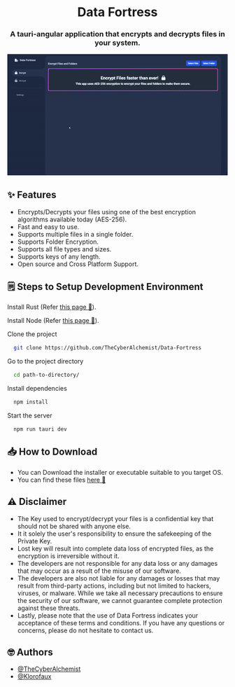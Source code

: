 <h1 align="center">Data Fortress</h1>

<h3 align="center">A tauri-angular application that encrypts and decrypts files in your system.</h3>

<p align="center">
  <img src="https://github.com/TheCyberAlchemist/Data-Fortress/blob/main/src/readme%20files/Encrypt.gif" alt="animated" />
</p>

## ✨ Features
- Encrypts/Decrypts your files using one of the best encryption algorithms available today (AES-256).
- Fast and easy to use.
- Supports multiple files in a single folder.
- Supports Folder Encryption.
- Supports all file types and sizes.
- Supports keys of any length.
- Open source and Cross Platform Support.


## 🗒️ Steps to Setup Development Environment
Install Rust (Refer [this page 🔗](https://www.rust-lang.org/tools/install)).

Install Node (Refer [this page 🔗](https://nodejs.org/en/download)).

Clone the project

```bash
  git clone https://github.com/TheCyberAlchemist/Data-Fortress
```

Go to the project directory

```bash
  cd path-to-directory/
```

Install dependencies

```bash
  npm install
```

Start the server

```bash
  npm run tauri dev
```
## 📥 How to Download
- You can Download the installer or executable suitable to you target OS.
- You can find these files [here 🔗](https://github.com/TheCyberAlchemist/Data-Fortress/releases/tag/v0.9.2)


## ⚠️ Disclaimer
- The Key used to encrypt/decrypt your files is a confidential key that should not be shared with anyone else.
- It it solely the user's responsibility to ensure the safekeeping of the Private Key.
- Lost key will result into complete data loss of encrypted files, as the encryption is irreversible without it.
- The developers are not responsible for any data loss or any damages that may occur as a result of the misuse of our software.
- The developers are also not liable for any damages or losses that may result from third-party actions, including but not limited to hackers, viruses, or malware. While we take all necessary precautions to ensure the security of our software, we cannot guarantee complete protection against these threats.
- Lastly, please note that the use of Data Fortress indicates your acceptance of these terms and conditions. If you have any questions or concerns, please do not hesitate to contact us.

## 🤓 Authors

- [@TheCyberAlchemist](https://github.com/TheCyberAlchemist)
- [@Klorofaux](https://github.com/yogeshrathod2508)


